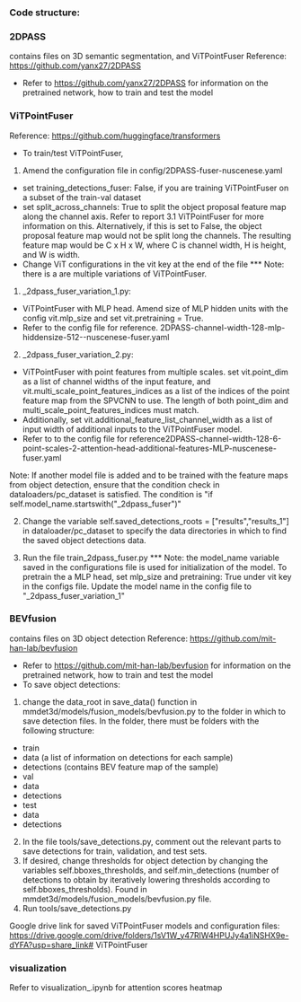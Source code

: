 ### Code structure:
### 2DPASS
contains files on 3D semantic segmentation, and ViTPointFuser
Reference: https://github.com/yanx27/2DPASS
- Refer to https://github.com/yanx27/2DPASS for information on the pretrained network, how to train and test the model

### ViTPointFuser
Reference: https://github.com/huggingface/transformers
- To train/test ViTPointFuser,
1. Amend the configuration file in config/2DPASS-fuser-nuscenese.yaml
 - set training_detections_fuser: False, if you are training ViTPointFuser on a subset of the train-val dataset
 - set split_across_channels: True to split the object proposal feature map along the channel axis. Refer to report 3.1 ViTPointFuser for more information on this. Alternatively, if this is set to False, the object proposal feature map would not be split long the channels. The resulting feature map would be C x H x W, where C is channel width, H is height, and W is width.
 - Change ViT configurations in the vit key at the end of the file
*** Note: there is a are multiple variations of ViTPointFuser.
1. _2dpass_fuser_variation_1.py: 
- ViTPointFuser with MLP head. Amend size of MLP hidden units with the config vit.mlp_size and set vit.pretraining = True. 
- Refer to the config file for reference. 2DPASS-channel-width-128-mlp-hiddensize-512--nuscenese-fuser.yaml
2. _2dpass_fuser_variation_2.py: 
- ViTPointFuser with point features from multiple scales. set vit.point_dim as a list of channel widths of the input feature, and vit.multi_scale_point_features_indices as a list of the indices of the point feature map from the SPVCNN to use. The length of both point_dim and multi_scale_point_features_indices must match. 
- Additionally, set vit.additional_feature_list_channel_width as a list of input width of additional inputs to the ViTPointFuser model.
- Refer to to the config file for reference2DPASS-channel-width-128-6-point-scales-2-attention-head-additional-features-MLP-nuscenese-fuser.yaml

Note: If another model file is added and to be trained with the feature maps from object detection, ensure that the condition check in dataloaders/pc_dataset is satisfied. The condition is "if self.model_name.startswith("_2dpass_fuser")"

2. Change the variable self.saved_detections_roots = ["results","results_1"] in dataloader/pc_dataset to specify the data directories in which to find the saved object detections data.

3. Run the file train_2dpass_fuser.py
*** Note: the model_name variable saved in the configurations file is used for initialization of the model.
To pretrain the a MLP head, set mlp_size and pretraining: True under vit key in the configs file. Update the model name in the config file to "_2dpass_fuser_variation_1"


### BEVfusion
contains files on 3D object detection
Reference: https://github.com/mit-han-lab/bevfusion
- Refer to https://github.com/mit-han-lab/bevfusion for information on the pretrained network, how to train and test the model
- To save object detections:
1. change the data_root in save_data() function in mmdet3d/models/fusion_models/bevfusion.py to the folder in which to save detection files. In the folder, there must be folders with the following structure:
- train
 - data (a list of information on detections for each sample)
 - detections (contains BEV feature map of the sample)
- val
 - data
 - detections
- test
 - data
 - detections
2. In the file tools/save_detections.py, comment out the relevant parts to save detections for train, validation, and test sets.
3. If desired, change thresholds for object detection by changing the variables self.bboxes_thresholds, and self.min_detections (number of detections to obtain by iteratively lowering thresholds according to self.bboxes_thresholds). Found in mmdet3d/models/fusion_models/bevfusion.py file.
4. Run tools/save_detections.py

Google drive link for saved ViTPointFuser models and configuration files:
https://drive.google.com/drive/folders/1sV1W_y47RlW4HPUJy4a1iNSHX9e-dYFA?usp=share_link# ViTPointFuser

### visualization
Refer to visualization_.ipynb for attention scores heatmap